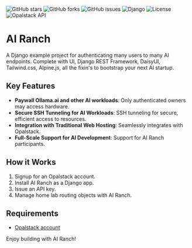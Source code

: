 ![GitHub stars](https://img.shields.io/github/stars/d3cline/airanch?style=social)
![GitHub forks](https://img.shields.io/github/forks/d3cline/airanch?style=social)
![GitHub issues](https://img.shields.io/github/issues/d3cline/airanch)
![Django](https://img.shields.io/badge/django-%205-green.svg)
![License](https://img.shields.io/badge/license-MIT-blue.svg)
![Opalstack API](https://img.shields.io/badge/Opalstack-API-orange.svg)

# AI Ranch

A Django example project for authenticating many users to many AI endpoints.
Complete with UI, Django REST Framework, DaisyUI, Tailwind.css, Alpine.js, 
all the fixin's to bootstrap your next AI startup.

## Key Features

- **Paywall Ollama.ai and other AI workloads**: Only authenticated owners may access hardware.
- **Secure SSH Tunneling for AI Workloads**: SSH tunneling for secure, efficient access to resources.
- **Integration with Traditional Web Hosting**: Seamlessly integrates with Opalstack.
- **Full-Scale Support for AI Development**: Support for AI Ranch participants.

## How it Works

1. Signup for an Opalstack account.
2. Install AI Ranch as a Django app.
3. Issue an API key.
4. Manage home lab routing objects with AI Ranch.

## Requirements

- [Opalstack account](https://my.opalstack.com/signup)

Enjoy building with AI Ranch!
